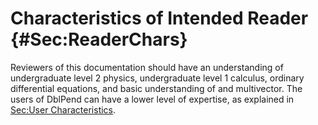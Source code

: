 # Characteristics of Intended Reader {#Sec:ReaderChars}

Reviewers of this documentation should have an understanding of undergraduate level 2 physics, undergraduate level 1 calculus, ordinary differential equations, and basic understanding of and multivector. The users of DblPend can have a lower level of expertise, as explained in [Sec:User Characteristics](./SecUserChars.md#Sec:UserChars).
